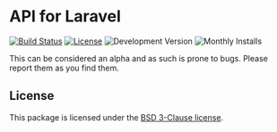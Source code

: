 # API for Laravel

[![Build Status](https://img.shields.io/travis/dingo/api/master.svg?style=flat-square)](https://travis-ci.org/dingo/api)
[![License](https://img.shields.io/packagist/l/dingo/api.svg?style=flat-square)](https://packagist.org/packages/dingo/api)
![Development Version](https://img.shields.io/packagist/vpre/dingo/api.svg?style=flat-square)
![Monthly Installs](https://img.shields.io/packagist/dm/dingo/api.svg?style=flat-square)

This can be considered an alpha and as such is prone to bugs. Please report them as you find them.

## License

This package is licensed under the [BSD 3-Clause license](http://opensource.org/licenses/BSD-3-Clause).
